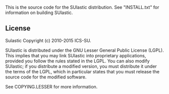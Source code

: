 This is the source code for the SUlastic distribution.
See "INSTALL.txt" for information on building SUlastic.

License
-------

Sulastic
Copyright (c) 2010-2015 ICS-SU.

SUlastic is distributed under the GNU Lesser General Public License
(LGPL).  This implies that you may link SUlastic into proprietary
applications, provided you follow the rules stated in the LGPL.  You can
also modify SUlastic; if you distribute a modified version, you must
distribute it under the terms of the LGPL, which in particular states
that you must release the source code for the modified software.  

See COPYING.LESSER for more information.
